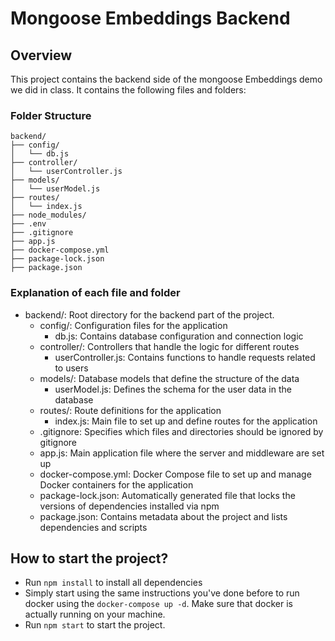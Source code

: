 # Mongoose Embeddings Backend

## Overview
This project contains the backend side of the mongoose Embeddings demo we did in class. It contains the following files and folders:

### Folder Structure

```
backend/
├── config/
│   └── db.js
├── controller/
│   └── userController.js
├── models/
│   └── userModel.js
├── routes/
│   └── index.js
├── node_modules/
├── .env
├── .gitignore
├── app.js
├── docker-compose.yml
├── package-lock.json
├── package.json
```
### Explanation of each file and folder
- backend/: Root directory for the backend part of the project.
    - config/: Configuration files for the application
        - db.js: Contains database configuration and connection logic
    - controller/: Controllers that handle the logic for different routes
        - userController.js: Contains functions to handle requests related to users
    - models/: Database models that define the structure of the data
        - userModel.js: Defines the schema for the user data in the database
    - routes/: Route definitions for the application
        - index.js: Main file to set up and define routes for the application
    - .gitignore: Specifies which files and directories should be ignored by gitignore
    - app.js: Main application file where the server and middleware are set up
    - docker-compose.yml: Docker Compose file to set up and manage Docker containers for the application
    - package-lock.json: Automatically generated file that locks the versions of dependencies installed via npm
    - package.json: Contains metadata about the project and lists dependencies and scripts


## How to start the project?

- Run `npm install` to install all dependencies
- Simply start using the same instructions you've done before to run docker using the `docker-compose up -d`. Make sure that docker is actually running on your machine. 
- Run `npm start` to start the project.

